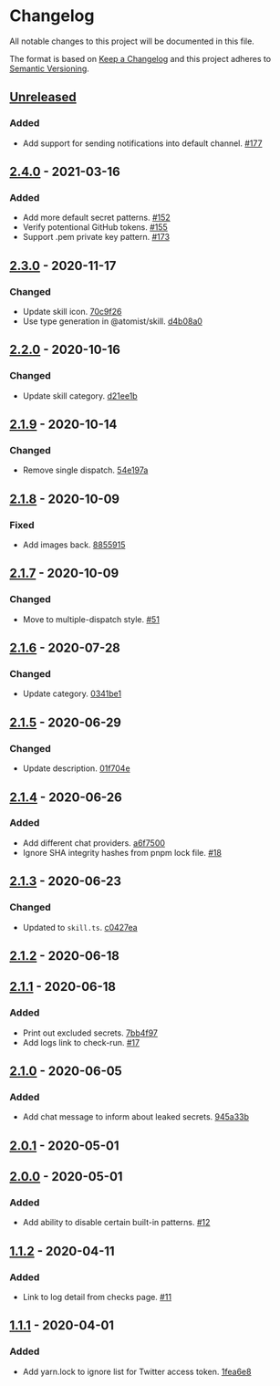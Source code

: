 # Changelog

All notable changes to this project will be documented in this file.

The format is based on [Keep a Changelog](http://keepachangelog.com/)
and this project adheres to [Semantic Versioning](http://semver.org/).

## [Unreleased](https://github.com/atomist-skills/github-secret-scanner-skill/compare/2.4.0...HEAD)

### Added

-   Add support for sending notifications into default channel. [#177](https://github.com/atomist-skills/github-secret-scanner-skill/issues/177)

## [2.4.0](https://github.com/atomist-skills/github-secret-scanner-skill/compare/2.3.0...2.4.0) - 2021-03-16

### Added

-   Add more default secret patterns. [#152](https://github.com/atomist-skills/github-secret-scanner-skill/issues/152)
-   Verify potentional GitHub tokens. [#155](https://github.com/atomist-skills/github-secret-scanner-skill/issues/155)
-   Support .pem private key pattern. [#173](https://github.com/atomist-skills/github-secret-scanner-skill/issues/173)

## [2.3.0](https://github.com/atomist-skills/github-secret-scanner-skill/compare/2.2.0...2.3.0) - 2020-11-17

### Changed

-   Update skill icon. [70c9f26](https://github.com/atomist-skills/github-secret-scanner-skill/commit/70c9f2624f201bbf028a7a4ace733f1a1956acbb)
-   Use type generation in @atomist/skill. [d4b08a0](https://github.com/atomist-skills/github-secret-scanner-skill/commit/d4b08a0f17afdb61016fea734fb778c435c62423)

## [2.2.0](https://github.com/atomist-skills/github-secret-scanner-skill/compare/2.1.9...2.2.0) - 2020-10-16

### Changed

-   Update skill category. [d21ee1b](https://github.com/atomist-skills/github-secret-scanner-skill/commit/d21ee1bbfd4a54038ca98b6e7fdafa5604acae30)

## [2.1.9](https://github.com/atomist-skills/github-secret-scanner-skill/compare/2.1.8...2.1.9) - 2020-10-14

### Changed

-   Remove single dispatch. [54e197a](https://github.com/atomist-skills/github-secret-scanner-skill/commit/54e197a2ddb54722cdef329bd773a737ead89fb6)

## [2.1.8](https://github.com/atomist-skills/github-secret-scanner-skill/compare/2.1.7...2.1.8) - 2020-10-09

### Fixed

-   Add images back. [8855915](https://github.com/atomist-skills/github-secret-scanner-skill/commit/88559152a1b4839e3070931614420d58ee15384d)

## [2.1.7](https://github.com/atomist-skills/github-secret-scanner-skill/compare/2.1.6...2.1.7) - 2020-10-09

### Changed

-   Move to multiple-dispatch style. [#51](https://github.com/atomist-skills/github-secret-scanner-skill/issues/51)

## [2.1.6](https://github.com/atomist-skills/github-secret-scanner-skill/compare/2.1.5...2.1.6) - 2020-07-28

### Changed

-   Update category. [0341be1](https://github.com/atomist-skills/github-secret-scanner-skill/commit/0341be1d9938cb6608b0b97c01735edff77b365d)

## [2.1.5](https://github.com/atomist-skills/github-secret-scanner-skill/compare/2.1.4...2.1.5) - 2020-06-29

### Changed

-   Update description. [01f704e](https://github.com/atomist-skills/github-secret-scanner-skill/commit/01f704e8878a82dbf295ebdfbfcf47ebb3a9c129)

## [2.1.4](https://github.com/atomist-skills/github-secret-scanner-skill/compare/2.1.3...2.1.4) - 2020-06-26

### Added

-   Add different chat providers. [a6f7500](https://github.com/atomist-skills/github-secret-scanner-skill/commit/a6f7500f8dd9fa395dbe6d6ae73480fd65de1324)
-   Ignore SHA integrity hashes from pnpm lock file. [#18](https://github.com/atomist-skills/github-secret-scanner-skill/issues/18)

## [2.1.3](https://github.com/atomist-skills/github-secret-scanner-skill/compare/2.1.2...2.1.3) - 2020-06-23

### Changed

-   Updated to `skill.ts`. [c0427ea](https://github.com/atomist-skills/github-secret-scanner-skill/commit/c0427ea4fadcce712f3030e0223090037afdc65d)

## [2.1.2](https://github.com/atomist-skills/github-secret-scanner-skill/compare/2.1.1...2.1.2) - 2020-06-18

## [2.1.1](https://github.com/atomist-skills/github-secret-scanner-skill/compare/2.1.0...2.1.1) - 2020-06-18

### Added

-   Print out excluded secrets. [7bb4f97](https://github.com/atomist-skills/github-secret-scanner-skill/commit/7bb4f977e51386e626adf2b94c9e89de24d008bb)
-   Add logs link to check-run. [#17](https://github.com/atomist-skills/github-secret-scanner-skill/issues/17)

## [2.1.0](https://github.com/atomist-skills/github-secret-scanner-skill/compare/2.0.1...2.1.0) - 2020-06-05

### Added

-   Add chat message to inform about leaked secrets. [945a33b](https://github.com/atomist-skills/github-secret-scanner-skill/commit/945a33bb23dde7f1ee056e60fafefeb5d99b5bbb)

## [2.0.1](https://github.com/atomist-skills/github-secret-scanner-skill/compare/2.0.0...2.0.1) - 2020-05-01

## [2.0.0](https://github.com/atomist-skills/github-secret-scanner-skill/compare/1.1.2...2.0.0) - 2020-05-01

### Added

-   Add ability to disable certain built-in patterns. [#12](https://github.com/atomist-skills/github-secret-scanner-skill/issues/12)

## [1.1.2](https://github.com/atomist-skills/github-secret-scanner-skill/compare/1.1.1...1.1.2) - 2020-04-11

### Added

-   Link to log detail from checks page. [#11](https://github.com/atomist-skills/github-secret-scanner-skill/issues/11)

## [1.1.1](https://github.com/atomist-skills/github-secret-scanner-skill/tree/1.1.1) - 2020-04-01

### Added

-   Add yarn.lock to ignore list for Twitter access token. [1fea6e8](https://github.com/atomist-skills/github-secret-scanner-skill/commit/1fea6e85c7db134a6999ad6e2f21c1c35950b1ba)
